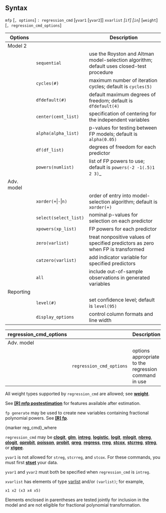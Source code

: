 ## Syntax

`mfp` \[`, options`\] `: regression_cmd` \[`yvar1` \[`yvar2`\]\]
`xvarlist` _\[`if`\] \[`in`\]_ \[`weight`\]
\[`, regression_cmd_options`\]

| Options    |                       | Description                                                                               |
|------------|-----------------------|-------------------------------------------------------------------------------------------|
| Model 2    |                       |                                                                                           |
|            | `sequential`          | use the Royston and Altman model-selection algorithm; default uses closed-test procedure  |
|            | `cycles(#)`           | maximum number of iteration cycles; default is `cycles(5)`                                |
|            | `dfdefault(#)`        | default maximum degrees of freedom; default is `dfdefault(4)`                             |
|            | `center(cent_list)`   | specification of centering for the independent variables                                  |
|            | `alpha(alpha_list)`   | p-values for testing between FP models; default is `alpha(0.05)`                          |
|            | `df(df_list)`         | degrees of freedom for each predictor                                                     |
|            | `powers(numlist)`     | list of FP powers to use; default is <span class="nowrap">`powers(-2 -1(.5)1 2 3)`_ |
| Adv. model |                       |                                                                                           |
|            | `xorder(+`\|`-`\|`n)` | order of entry into model-selection algorithm; default is `xorder(+)`                     |
|            | `select(select_list)` | nominal p-values for selection on each predictor                                          |
|            | `xpowers(xp_list)`    | FP powers for each predictor                                                              |
|            | `zero(varlist)`       | treat nonpositive values of specified predictors as zero when FP is transformed           |
|            | `catzero(varlist)`    | add indicator variable for specified predictors                                           |
|            | `all`                 | include out-of-sample observations in generated variables                                 |
| Reporting  |                       |                                                                                           |
|            | `level(#)`            | set confidence level; default is `level(95)`                                              |
|            | `display_options`     | control column formats and line width                                                     |

| regression\_cmd\_options |                          | Description                                          |
|--------------------------|--------------------------|------------------------------------------------------|
| Adv. model               |                          |                                                      |
|                          | `regression_cmd_options` | options appropriate to the regression command in use |

All weight types supported by `regression_cmd` are allowed; see
[<strong>weight</strong>](http://www.stata.com/help.cgi?weight).

See
[<strong>[R] mfp postestimation</strong>](http://www.stata.com/help.cgi?mfp%20postestimation)
for features available after estimation.

`fp generate` may be used to create new variables containing fractional
polynomial powers. See
[<strong>[R] fp</strong>](http://www.stata.com/help.cgi?fp).

<span options="reg_cmd">{marker reg\_cmd}_where

`regression_cmd` may be
[<strong>clogit</strong>](http://www.stata.com/help.cgi?clogit),
[<strong>glm</strong>](http://www.stata.com/help.cgi?glm),
[<strong>intreg</strong>](http://www.stata.com/help.cgi?intreg),
[<strong>logistic</strong>](http://www.stata.com/help.cgi?logistic),
[<strong>logit</strong>](http://www.stata.com/help.cgi?logit),
[<strong>mlogit</strong>](http://www.stata.com/help.cgi?mlogit),
[<strong>nbreg</strong>](http://www.stata.com/help.cgi?nbreg),
[<strong>ologit</strong>](http://www.stata.com/help.cgi?ologit),
[<strong>oprobit</strong>](http://www.stata.com/help.cgi?oprobit),
[<strong>poisson</strong>](http://www.stata.com/help.cgi?poisson),
[<strong>probit</strong>](http://www.stata.com/help.cgi?probit),
[<strong>qreg</strong>](http://www.stata.com/help.cgi?qreg),
[<strong>regress</strong>](http://www.stata.com/help.cgi?regress),
[<strong>rreg</strong>](http://www.stata.com/help.cgi?rreg),
[<strong>stcox</strong>](http://www.stata.com/help.cgi?stcox),
[<strong>stcrreg</strong>](http://www.stata.com/help.cgi?stcrreg),
[<strong>streg</strong>](http://www.stata.com/help.cgi?streg),
or
[<strong>xtgee</strong>](http://www.stata.com/help.cgi?xtgee).

`yvar1` is not allowed for `streg`, `stcrreg`, and `stcox`. For these
commands, you must first
[<strong>stset</strong>](http://www.stata.com/help.cgi?stset)
your data.

`yvar1` and `yvar2` must both be specified when `regression_cmd` is
`intreg`.

`xvarlist` has elements of type
[varlist](http://www.stata.com/help.cgi?varlist)
and/or `(varlist)`; for example,

`x1 x2 (x3 x4 x5)`

Elements enclosed in parentheses are tested jointly for inclusion in the
model and are not eligible for fractional polynomial transformation.
